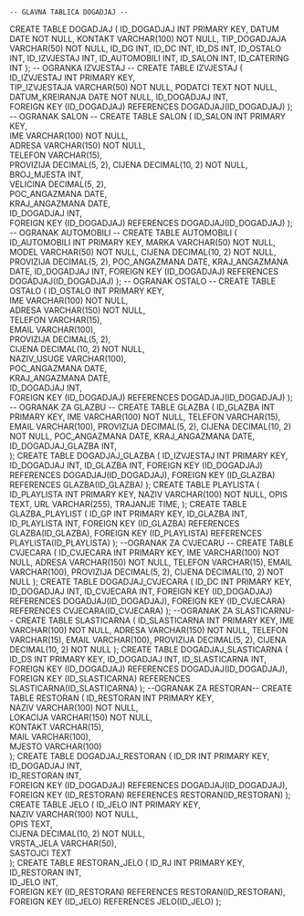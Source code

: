     -- GLAVNA TABLICA DOGADJAJ --
CREATE TABLE DOGADJAJ (
    ID_DOGADJAJ INT PRIMARY KEY,
    DATUM DATE NOT NULL,
    KONTAKT VARCHAR(100) NOT NULL,
    TIP_DOGADJAJA VARCHAR(50) NOT NULL,
    ID_DG INT,
    ID_DC INT,
    ID_DS INT,
    ID_OSTALO INT,
    ID_IZVJESTAJ INT,
    ID_AUTOMOBILI INT,
    ID_SALON INT,
    ID_CATERING INT
);
    -- OGRANKA IZVJESTAJ -- 
CREATE TABLE IZVJESTAJ (
    ID_IZVJESTAJ INT PRIMARY KEY,  
    TIP_IZVJESTAJA VARCHAR(50) NOT NULL, 
    PODATCI TEXT NOT NULL, 
    DATUM_KREIRANJA DATE NOT NULL,
    ID_DOGADJAJ INT,  
    FOREIGN KEY (ID_DOGADJAJ) REFERENCES DOGADJAJ(ID_DOGADJAJ)
);
    -- OGRANAK SALON --
CREATE TABLE SALON (
    ID_SALON INT PRIMARY KEY,  
    IME VARCHAR(100) NOT NULL,  
    ADRESA VARCHAR(150) NOT NULL,  
    TELEFON VARCHAR(15),  
    PROVIZIJA DECIMAL(5, 2), 
    CIJENA DECIMAL(10, 2) NOT NULL,  
    BROJ_MJESTA INT,  
    VELICINA DECIMAL(5, 2),  
    POC_ANGAZMANA DATE,  
    KRAJ_ANGAZMANA DATE,  
    ID_DOGADJAJ INT,  
    FOREIGN KEY (ID_DOGADJAJ) REFERENCES DOGADJAJ(ID_DOGADJAJ)
);
    -- OGRANAK AUTOMOBILI --
CREATE TABLE AUTOMOBILI (
    ID_AUTOMOBILI INT PRIMARY KEY,
    MARKA VARCHAR(50) NOT NULL,
    MODEL VARCHAR(50) NOT NULL,
    CIJENA DECIMAL(10, 2) NOT NULL,
    PROVIZIJA DECIMAL(5, 2),
    POC_ANGAZMANA DATE,
    KRAJ_ANGAZMANA DATE,
    ID_DOGADJAJ INT,
    FOREIGN KEY (ID_DOGADJAJ) REFERENCES DOGADJAJ(ID_DOGADJAJ)
);
    -- OGRANAK OSTALO --
CREATE TABLE OSTALO (
    ID_OSTALO INT PRIMARY KEY,  
    IME VARCHAR(100) NOT NULL,  
    ADRESA VARCHAR(150) NOT NULL,  
    TELEFON VARCHAR(15),  
    EMAIL VARCHAR(100),  
    PROVIZIJA DECIMAL(5, 2),  
    CIJENA DECIMAL(10, 2) NOT NULL,  
    NAZIV_USUGE VARCHAR(100),  
    POC_ANGAZMANA DATE,  
    KRAJ_ANGAZMANA DATE,  
    ID_DOGADJAJ INT,  
    FOREIGN KEY (ID_DOGADJAJ) REFERENCES DOGADJAJ(ID_DOGADJAJ)
);
    -- OGRANAK ZA GLAZBU --
CREATE TABLE GLAZBA (
    ID_GLAZBA INT PRIMARY KEY,
    IME VARCHAR(100) NOT NULL,
    TELEFON VARCHAR(15),
    EMAIL VARCHAR(100),
    PROVIZIJA DECIMAL(5, 2),
    CIJENA DECIMAL(10, 2) NOT NULL,
    POC_ANGAZMANA DATE,
    KRAJ_ANGAZMANA DATE,
    ID_DOGADJAJ_GLAZBA INT,  
);
CREATE TABLE DOGADJAJ_GLAZBA (
    ID_IZVJESTAJ INT PRIMARY KEY,
    ID_DOGADJAJ INT,
    ID_GLAZBA INT,
    FOREIGN KEY (ID_DOGADJAJ) REFERENCES DOGADJAJ(ID_DOGADJAJ),
    FOREIGN KEY (ID_GLAZBA) REFERENCES GLAZBA(ID_GLAZBA)
);
CREATE TABLE PLAYLISTA (
    ID_PLAYLISTA INT PRIMARY KEY,
    NAZIV VARCHAR(100) NOT NULL,
    OPIS TEXT,
    URL VARCHAR(255),
    TRAJANJE TIME,
);
CREATE TABLE GLAZBA_PLAYLIST (
    ID_GP INT PRIMARY KEY,
    ID_GLAZBA INT,
    ID_PLAYLISTA INT,
    FOREIGN KEY (ID_GLAZBA) REFERENCES GLAZBA(ID_GLAZBA),
    FOREIGN KEY (ID_PLAYLISTA) REFERENCES PLAYLISTA(ID_PLAYLISTA)
);
    --OGRANAK ZA CVJECARU --
CREATE TABLE CVJECARA (
    ID_CVJECARA INT PRIMARY KEY,
    IME VARCHAR(100) NOT NULL,
    ADRESA VARCHAR(150) NOT NULL,
    TELEFON VARCHAR(15),
    EMAIL VARCHAR(100),
    PROVIZIJA DECIMAL(5, 2),
    CIJENA DECIMAL(10, 2) NOT NULL
);
CREATE TABLE DOGADJAJ_CVJECARA (
    ID_DC INT PRIMARY KEY,
    ID_DOGADJAJ INT,
    ID_CVJECARA INT,
    FOREIGN KEY (ID_DOGADJAJ) REFERENCES DOGADJAJ(ID_DOGADJAJ),
    FOREIGN KEY (ID_CVJECARA) REFERENCES CVJECARA(ID_CVJECARA)
);
    --OGRANAK ZA SLASTICARNU-- 
CREATE TABLE SLASTICARNA (
    ID_SLASTICARNA INT PRIMARY KEY,
    IME VARCHAR(100) NOT NULL,
    ADRESA VARCHAR(150) NOT NULL,
    TELEFON VARCHAR(15),
    EMAIL VARCHAR(100),
    PROVIZIJA DECIMAL(5, 2),
    CIJENA DECIMAL(10, 2) NOT NULL
);
CREATE TABLE DOGADJAJ_SLASTICARNA (
    ID_DS INT PRIMARY KEY,
    ID_DOGADJAJ INT,
    ID_SLASTICARNA INT,
    FOREIGN KEY (ID_DOGADJAJ) REFERENCES DOGADJAJ(ID_DOGADJAJ),
    FOREIGN KEY (ID_SLASTICARNA) REFERENCES SLASTICARNA(ID_SLASTICARNA)
);
    --OGRANAK ZA RESTORAN-- 
CREATE TABLE RESTORAN (
    ID_RESTORAN INT PRIMARY KEY,   
    NAZIV VARCHAR(100) NOT NULL,     
    LOKACIJA VARCHAR(150) NOT NULL,  
    KONTAKT VARCHAR(15),             
    MAIL VARCHAR(100),                
    MJESTO VARCHAR(100)               
);
CREATE TABLE DOGADJAJ_RESTORAN (
    ID_DR INT PRIMARY KEY,
    ID_DOGADJAJ INT,        
    ID_RESTORAN INT,        
    FOREIGN KEY (ID_DOGADJAJ) REFERENCES DOGADJAJ(ID_DOGADJAJ),
    FOREIGN KEY (ID_RESTORAN) REFERENCES RESTORAN(ID_RESTORAN)
);
CREATE TABLE JELO (
    ID_JELO INT PRIMARY KEY,           
    NAZIV VARCHAR(100) NOT NULL,        
    OPIS TEXT,                          
    CIJENA DECIMAL(10, 2) NOT NULL,     
    VRSTA_JELA VARCHAR(50),           
    SASTOJCI TEXT                      
);
CREATE TABLE RESTORAN_JELO (
    ID_RJ INT PRIMARY KEY,            
    ID_RESTORAN INT,                  
    ID_JELO INT,                    
    FOREIGN KEY (ID_RESTORAN) REFERENCES RESTORAN(ID_RESTORAN),
    FOREIGN KEY (ID_JELO) REFERENCES JELO(ID_JELO)
);
